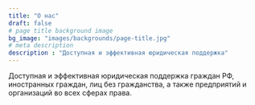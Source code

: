 ```yaml
---
title: "О нас"
draft: false
# page title background image
bg_image: "images/backgrounds/page-title.jpg"
# meta description
description : "Доступная и эффективная юридическая поддержка"
---
```


Доступная и эффективная юридическая поддержка граждан РФ, иностранных граждан, лиц без гражданства, а также предприятий и организаций во всех сферах права.
